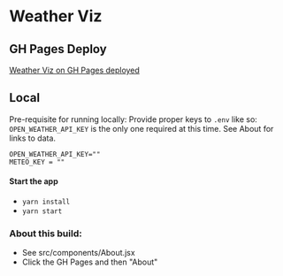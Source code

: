 # Weather Viz

## GH Pages Deploy

[Weather Viz on GH Pages deployed](https://jonandrewdavis.github.io/weather-viz/)

## Local

Pre-requisite for running locally: Provide proper keys to `.env` like so:
`OPEN_WEATHER_API_KEY` is the only one required at this time. See About for links to data.

```
OPEN_WEATHER_API_KEY=""
METEO_KEY = ""
```

#### Start the app

- `yarn install`
- `yarn start`

### About this build:

- See src/components/About.jsx
- Click the GH Pages and then "About"
